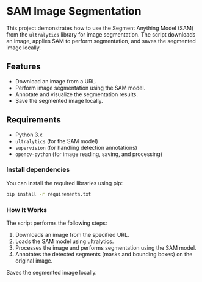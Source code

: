 # SAM Image Segmentation

This project demonstrates how to use the Segment Anything Model (SAM) from the `ultralytics` library for image segmentation. The script downloads an image, applies SAM to perform segmentation, and saves the segmented image locally.

## Features
- Download an image from a URL.
- Perform image segmentation using the SAM model.
- Annotate and visualize the segmentation results.
- Save the segmented image locally.

## Requirements

- Python 3.x
- `ultralytics` (for the SAM model)
- `supervision` (for handling detection annotations)
- `opencv-python` (for image reading, saving, and processing)

### Install dependencies

You can install the required libraries using pip:

```bash
pip install -r requirements.txt
```

### How It Works
The script performs the following steps:

1. Downloads an image from the specified URL.
2.  Loads the SAM model using ultralytics.
3. Processes the image and performs segmentation using the SAM model.
4. Annotates the detected segments (masks and bounding boxes) on the original image.

Saves the segmented image locally.
